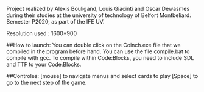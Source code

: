 Project realized by Alexis Bouligand, Louis Giacinti and Oscar Dewasmes during their studies at the university of technology of Belfort Montbeliard. Semester P2020, as part of the IFE UV.


Resolution used : 1600*900


##How to launch:
You can double click on the Coinch.exe file that we compiled in the program before hand.
You  can use the file compile.bat to compile with gcc.
To compile within Code:Blocks, you need to include SDL and TTF to your Code:Blocks.


##Controles:
[mouse] to navigate menus and select cards to play
[Space] to go to the next step of the game.
